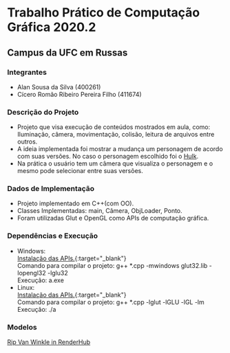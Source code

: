 # Trabalho Prático de Computação Gráfica 2020.2
## Campus da UFC em Russas

### Integrantes
- Alan Sousa da Silva (400261)
- Cícero Romão Ribeiro Pereira Filho (411674)

### Descrição do Projeto
- Projeto que visa execução de conteúdos mostrados em aula, como: Iluminação, câmera, movimentação, colisão, leitura de arquivos entre outros.
- A ideia implementada foi mostrar a mudança um personagem de acordo com suas versões. No caso o personagem escolhido foi o [Hulk](https://www.google.com/search?q=hulk).
- Na prática o usuário tem um câmera que visualiza o personagem e o mesmo pode selecionar entre suas versões.

### Dados de Implementação
- Projeto implementado em C++(com OO).
- Classes Implementadas: main, Câmera, ObjLoader, Ponto.
- Foram utilizadas Glut e OpenGL como APIs de computação gráfica.

### Dependências e Execução
- Windows:  
[Instalação das APIs.](https://w3.cs.jmu.edu/bernstdh/web/common/help/cpp_mingw-glut-setup.php){:target="_blank"}  
Comando para compilar o projeto: g++ *.cpp -mwindows glut32.lib -lopengl32 -lglu32  
Execução: a.exe
- Linux:  
[Instalação das APIs.](https://gist.github.com/AbdullahKady/f2782157991df652c2baee0bba05b788){:target="_blank"}  
Comando para compilar o projeto: g++ *.cpp -lglut -lGLU -lGL -lm  
Execução: ./a

### Modelos
[Rip Van Winkle in RenderHub](https://www.renderhub.com/rip-van-winkle)